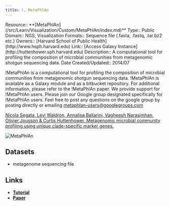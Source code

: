```yaml
---
title: !, MetaPhlAn
---
```





<div class='deploymentbox'>
 Resource:: **[MetaPhlAn](/src/Learn/Visualization/Custom/MetaPhlAn/index.md)**
 Type:: Public
 Domain:: NGS, Visualization
 Formats:: Sequence file (.fasta, .fastq, .tar.bz2 etc.)
 Owners:: [Harvard School of Public Health](http://www.hsph.harvard.edu)
 Link:: [Access Galaxy Instance](http://huttenhower.sph.harvard.edu)
 Description:: A computational tool for profiling the composition of microbial communities from metagenomic shotgun sequencing data.
 Date Created/Updated:: 2014/07 
</div>

!MetaPhlAn is a computational tool for profiling the composition of microbial communities from metagenomic shotgun sequencing data.
!MetaPhlAn is available as a Galaxy module and as a bitbucket repository. For additional information, please refer to the !MetaPhlAn paper.
We provide support for !MetaPhlAn users. Please join our Google group designated specifically for !MetaPhlAn users. Feel free to post any questions on the google group by posting directly or emailing metaphlan-users@googlegroups.com

[Nicola Segata, Levi Waldron, Annalisa Ballarini, Vagheesh Narasimhan, Olivier Jousson & Curtis Huttenhower. Metagenomic microbial community profiling using unique clade-specific marker genes.](http://nar.oxfordjournals.org/content/early/2014/05/05/nar.gku365.abstract)

![MetaPhlAn](https://bitbucket.org/afrahshafquat/hututorials/raw/dd1b9c9c99597dbb5158d04771201267d27c23d5/metaphlan/abundance_heatmap.png)

## Datasets

* metagenome sequencing file

## Links

* **[Tutorial](https://bitbucket.org/biobakery/biobakery/wiki/metaphlan#rst-header-metaphlan-visualization)**
* **[Paper](http://www.nature.com/nmeth/journal/v9/n8/full/nmeth.2066.html)**

